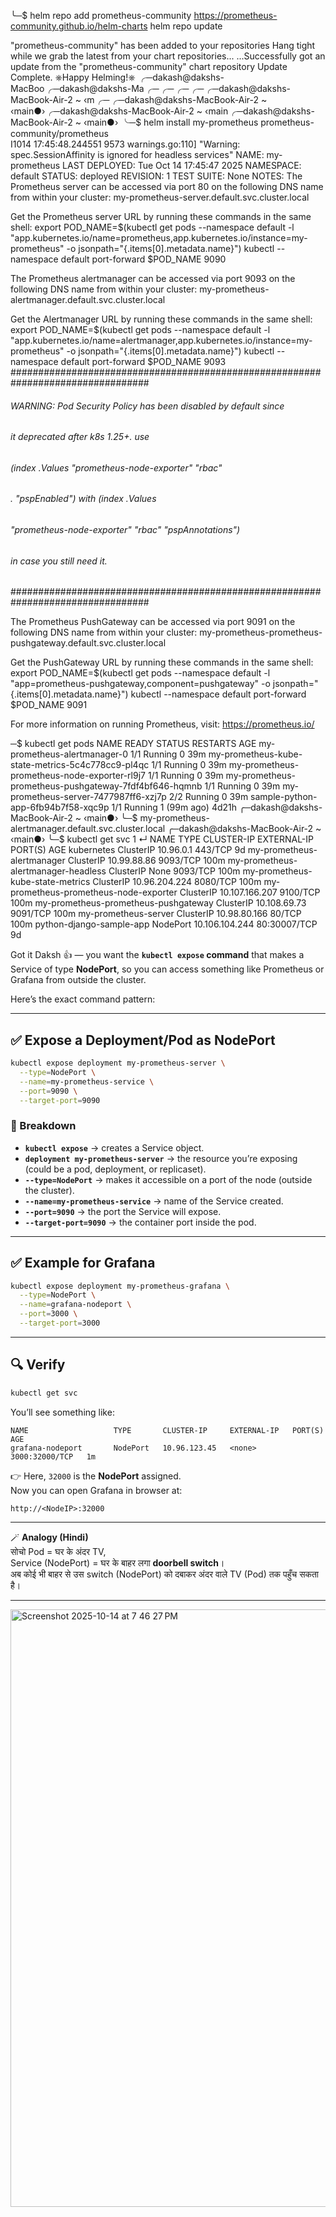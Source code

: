 ╰─$ helm repo add prometheus-community https://prometheus-community.github.io/helm-charts
helm repo update

"prometheus-community" has been added to your repositories
Hang tight while we grab the latest from your chart repositories...
...Successfully got an update from the "prometheus-community" chart repository
Update Complete. ⎈Happy Helming!⎈
╭─dakash@dakshs-MacBoo╭─dakash@dakshs-Ma╭─╭─╭─╭─╭─dakash@dakshs-MacBook-Air-2 ~ ‹m╭─╭─dakash@dakshs-MacBook-Air-2 ~ ‹main●›╭─dakash@dakshs-MacBook-Air-2 ~ ‹main╭─dakash@dakshs-MacBook-Air-2 ~ ‹main●› 
╰─$ helm install my-prometheus prometheus-community/prometheus      
I1014 17:45:48.244551    9573 warnings.go:110] "Warning: spec.SessionAffinity is ignored for headless services"
NAME: my-prometheus
LAST DEPLOYED: Tue Oct 14 17:45:47 2025
NAMESPACE: default
STATUS: deployed
REVISION: 1
TEST SUITE: None
NOTES:
The Prometheus server can be accessed via port 80 on the following DNS name from within your cluster:
my-prometheus-server.default.svc.cluster.local


Get the Prometheus server URL by running these commands in the same shell:
  export POD_NAME=$(kubectl get pods --namespace default -l "app.kubernetes.io/name=prometheus,app.kubernetes.io/instance=my-prometheus" -o jsonpath="{.items[0].metadata.name}")
  kubectl --namespace default port-forward $POD_NAME 9090


The Prometheus alertmanager can be accessed via port 9093 on the following DNS name from within your cluster:
my-prometheus-alertmanager.default.svc.cluster.local


Get the Alertmanager URL by running these commands in the same shell:
  export POD_NAME=$(kubectl get pods --namespace default -l "app.kubernetes.io/name=alertmanager,app.kubernetes.io/instance=my-prometheus" -o jsonpath="{.items[0].metadata.name}")
  kubectl --namespace default port-forward $POD_NAME 9093
#################################################################################
######   WARNING: Pod Security Policy has been disabled by default since    #####
######            it deprecated after k8s 1.25+. use                        #####
######            (index .Values "prometheus-node-exporter" "rbac"          #####
###### .          "pspEnabled") with (index .Values                         #####
######            "prometheus-node-exporter" "rbac" "pspAnnotations")       #####
######            in case you still need it.                                #####
#################################################################################


The Prometheus PushGateway can be accessed via port 9091 on the following DNS name from within your cluster:
my-prometheus-prometheus-pushgateway.default.svc.cluster.local


Get the PushGateway URL by running these commands in the same shell:
  export POD_NAME=$(kubectl get pods --namespace default -l "app=prometheus-pushgateway,component=pushgateway" -o jsonpath="{.items[0].metadata.name}")
  kubectl --namespace default port-forward $POD_NAME 9091

For more information on running Prometheus, visit:
https://prometheus.io/



─$ kubectl get pods
NAME                                                    READY   STATUS    RESTARTS      AGE
my-prometheus-alertmanager-0                            1/1     Running   0             39m
my-prometheus-kube-state-metrics-5c4c778cc9-pl4qc       1/1     Running   0             39m
my-prometheus-prometheus-node-exporter-rl9j7            1/1     Running   0             39m
my-prometheus-prometheus-pushgateway-7fdf4bf646-hqmnb   1/1     Running   0             39m
my-prometheus-server-7477987ff6-xzj7p                   2/2     Running   0             39m
sample-python-app-6fb94b7f58-xqc9p                      1/1     Running   1 (99m ago)   4d21h
╭─dakash@dakshs-MacBook-Air-2 ~ ‹main●› 
╰─$ my-prometheus-alertmanager.default.svc.cluster.local
╭─dakash@dakshs-MacBook-Air-2 ~ ‹main●› 
╰─$ kubectl get svc                     1 ↵
NAME                                     TYPE        CLUSTER-IP       EXTERNAL-IP   PORT(S)        AGE
kubernetes                               ClusterIP   10.96.0.1        <none>        443/TCP        9d
my-prometheus-alertmanager               ClusterIP   10.99.88.86      <none>        9093/TCP       100m
my-prometheus-alertmanager-headless      ClusterIP   None             <none>        9093/TCP       100m
my-prometheus-kube-state-metrics         ClusterIP   10.96.204.224    <none>        8080/TCP       100m
my-prometheus-prometheus-node-exporter   ClusterIP   10.107.166.207   <none>        9100/TCP       100m
my-prometheus-prometheus-pushgateway     ClusterIP   10.108.69.73     <none>        9091/TCP       100m
my-prometheus-server                     ClusterIP   10.98.80.166     <none>        80/TCP         100m
python-django-sample-app                 NodePort    10.106.104.244   <none>        80:30007/TCP   9d



Got it Daksh 👍 — you want the **`kubectl expose` command** that makes a Service of type **NodePort**, so you can access something like Prometheus or Grafana from outside the cluster.  

Here’s the exact command pattern:

---

## ✅ Expose a Deployment/Pod as NodePort
```bash
kubectl expose deployment my-prometheus-server \
  --type=NodePort \
  --name=my-prometheus-service \
  --port=9090 \
  --target-port=9090
```

### 🔎 Breakdown
- **`kubectl expose`** → creates a Service object.  
- **`deployment my-prometheus-server`** → the resource you’re exposing (could be a pod, deployment, or replicaset).  
- **`--type=NodePort`** → makes it accessible on a port of the node (outside the cluster).  
- **`--name=my-prometheus-service`** → name of the Service created.  
- **`--port=9090`** → the port the Service will expose.  
- **`--target-port=9090`** → the container port inside the pod.  

---

## ✅ Example for Grafana
```bash
kubectl expose deployment my-prometheus-grafana \
  --type=NodePort \
  --name=grafana-nodeport \
  --port=3000 \
  --target-port=3000
```

---

## 🔍 Verify
```bash
kubectl get svc
```
You’ll see something like:
```
NAME                   TYPE       CLUSTER-IP     EXTERNAL-IP   PORT(S)          AGE
grafana-nodeport       NodePort   10.96.123.45   <none>        3000:32000/TCP   1m
```

👉 Here, `32000` is the **NodePort** assigned.  
Now you can open Grafana in browser at:  
```
http://<NodeIP>:32000
```

---

🪄 **Analogy (Hindi)**  
सोचो Pod = घर के अंदर TV,  
Service (NodePort) = घर के बाहर लगा **doorbell switch**।  
अब कोई भी बाहर से उस switch (NodePort) को दबाकर अंदर वाले TV (Pod) तक पहुँच सकता है।  

---


<img width="1470" height="956" alt="Screenshot 2025-10-14 at 7 46 27 PM" src="https://github.com/user-attachments/assets/7d0a3b3d-4df1-4272-aecb-1d3425c74f58" />




